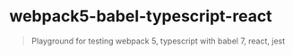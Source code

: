 # webpack5-babel-typescript-react

> Playground for testing webpack 5, typescript with babel 7, react, jest
